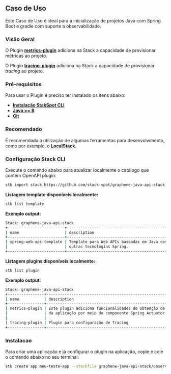 ## **Caso de Uso**
Este Caso de Uso é ideal para a inicialização de projetos Java com Spring Boot e gradle com suporte a observabilidade.

### **Visão Geral**
O Plugin [**metrics-plugin**](https://github.com/stack-spot/graphene-java-api-stack/tree/main/metrics-plugin) adiciona na Stack a capacidade de provisionar métricas ao projeto.

O Plugin [**tracing-plugin**](https://github.com/stack-spot/graphene-java-api-stack/tree/main/tracing-plugin) adiciona na Stack a capacidade de provisionar _tracing_ ao projeto.

### **Pré-requisitos**
Para usar o Plugin é preciso ter instalado os itens abaixo:

- [**Instalação StakSpot CLI**](https://docs.stackspot.com/v3.0.0/os-cli/installation/)
- [**Java >= 8**](https://openjdk.org/)
- [**Git**](https://git-scm.com/)

### **Recomendado**
É recomendada a utilização de algumas ferramentas para desenvolvimento, como por exemplo, o [**LocalStack**](https://github.com/localstack/localstack).

### Configuração Stack CLI
Execute o comando abaixo para atualizar localmente o catálogo que contém OpenAPI plugin:
```bash
stk import stack https://github.com/stack-spot/graphene-java-api-stack
```

**Listagem template disponíveis localmente:**
```bash
stk list template
```

**Exemplo output:**
```bash
Stack: graphene-java-api-stack
+-------------------------+-----------------------------------------------------------+------------------+-----------------+
| name                    | description                                               | types            | version(latest) |
+-------------------------+-----------------------------------------------------------+------------------+-----------------+
| spring-web-api-template | Template para Web APIs baseadas em Java com Spring Boot e | ['app-template'] | no release      |
|                         | outras tecnologias Spring.                                |                  |                 |
+-------------------------+-----------------------------------------------------------+------------------+-----------------+
```

**Listagem plugins disponíveis localmente:**
```bash
stk list plugin
```

**Exemplo output:**
```bash
Stack: graphene-java-api-stack
+----------------+--------------------------------------------------------------+---------+-----------------+
| name           | description                                                  | types   | version(latest) |
+----------------+--------------------------------------------------------------+---------+-----------------+
| metrics-plugin | Este plugin adiciona funcionalidades de obtenção de métricas | ['app'] | no release      |
|                | da aplicação por meio do componente Spring Actuator.         |         |                 |
|                |                                                              |         |                 |
| tracing-plugin | Plugin para configuração de Tracing                          | ['app'] | no release      |
+----------------+--------------------------------------------------------------+---------+-----------------+
```

### Instalacao
Para criar uma aplicação e já configurar o plugin na aplicação, copie e cole o comando abaixo no seu terminal:
```bash
stk create app meu-teste-app --stackfile graphene-java-api-stack/observability
```

